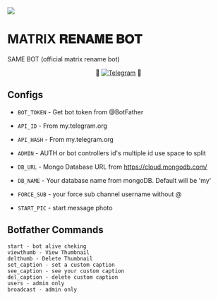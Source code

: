 <img src="https://user-images.githubusercontent.com/73097560/115834477-dbab4500-a447-11eb-908a-139a6edaec5c.gif">

#  MATRIX 𝐑𝐄𝐍𝐀𝐌𝐄 𝐁𝐎𝐓


<p 

### SAME BOT (official matrix rename bot)

<p align="center">
🤖 <a href="https://t.me/matrixrenamebot"><img title="Telegram" src="https://img.shields.io/static/v1?label=MATRIX+RENAME&message=BOT&color=blue-green"></a> 🤖
</p>



## Configs 

* `BOT_TOKEN`  - Get bot token from @BotFather

* `API_ID` - From my.telegram.org 

* `API_HASH` - From my.telegram.org 

* `ADMIN` - AUTH or bot controllers id's multiple id use space to split 

* `DB_URL`  - Mongo Database URL from https://cloud.mongodb.com/

* `DB_NAME`  - Your database name from mongoDB. Default will be 'my'

* `FORCE_SUB` - your force sub channel username without @ 

* `START_PIC` - start message photo

## Botfather Commands
```
start - bot alive cheking
viewthumb - View Thumbnail
delthumb - Delete Thumbnail
set_caption - set a custom caption
see_caption - see your custom caption
del_caption - delete custom caption
users - admin only
broadcast - admin only
```

